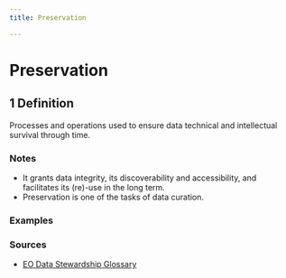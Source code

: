```yaml
---
title: Preservation

---
```


# Preservation

## 1 Definition

Processes and operations used to ensure data technical and intellectual survival through time. 

### Notes
- It grants data integrity, its discoverability and accessibility, and facilitates its (re)-use in the long term. 
- Preservation is one of the tasks of data curation. 

### Examples 

### Sources 
- [EO Data Stewardship Glossary](https://ceos.org/document_management/Working_Groups/WGISS/Interest_Groups/Data_Stewardship/White_Papers/EO-DataStewardshipGlossary.pdf)
